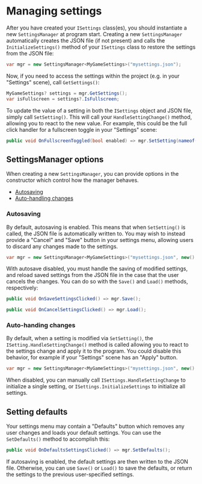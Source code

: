 # Managing settings

After you have created your `ISettings` class(es), you should instantiate a new `SettingsManager` at program start. Creating a new `SettingsManager` automatically creates the JSON file (if not present) and calls the `InitializeSettings()` method of your `ISettings` class to restore the settings from the JSON file:

```cs
var mgr = new SettingsManager<MyGameSettings>("mysettings.json");
```



Now, if you need to access the settings within the project (e.g. in your "Settings" scene), call `GetSettings()`:

```cs
MyGameSettings? settings = mgr.GetSettings();
var isFullscreen = settings?.IsFullscreen;
```

To update the value of a setting in both the `ISettings` object and JSON file, simply call `SetSetting()`. This will call your `HandleSettingChange()` method, allowing you to react to the new value. For example, this could be the full click handler for a fullscreen toggle in your "Settings" scene:

```cs
public void OnFullscreenToggled(bool enabled) => mgr.SetSetting(nameof(MyGameSettings.IsFullscreen), enabled);
```

## SettingsManager options

When creating a new `SettingsManager`, you can provide options in the constructor which control how the manager behaves.

- [Autosaving](#autosaving)
- [Auto-handling changes](#auto-handing-changes)

### Autosaving

By default, autosaving is enabled. This means that when `SetSetting()` is called, the JSON file is automatically written to. You may wish to instead provide a "Cancel" and "Save" button in your settings menu, allowing users to discard any changes made to the settings.

```cs
var mgr = new SettingsManager<MyGameSettings>("mysettings.json", new() { AutoSaveChanges = false });
```

With autosave disabled, you must handle the saving of modified settings, and reload saved settings from the JSON file in the case that the user cancels the changes. You can do so with the `Save()` and `Load()` methods, respectively:

```cs
public void OnSaveSettingsClicked() => mgr.Save();

public void OnCancelSettingsClicked() => mgr.Load();
```

### Auto-handing changes

By default, when a setting is modified via `SetSetting()`, the `ISetting.HandleSettingChange()` method is called allowing you to react to the settings change and apply it to the program. You could disable this behavior, for example if your "Settings" scene has an "Apply" button.

```cs
var mgr = new SettingsManager<MyGameSettings>("mysettings.json", new() { AutoHandleChanges = false });
```

When disabled, you can manually call `ISettings.HandleSettingChange` to initialize a single setting, or `ISettings.InitializeSettings` to initialize all settings.

## Setting defaults

Your settings menu may contain a "Defaults" button which removes any user changes and loads your default settings. You can use the `SetDefaults()` method to accomplish this:

```cs
public void OnDefaultsSettingsClicked() => mgr.SetDefaults();
```

If autosaving is enabled, the default settings are then written to the JSON file. Otherwise, you can use `Save()` or `Load()` to save the defaults, or return the settings to the previous user-specified settings.

